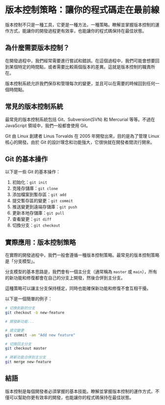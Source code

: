 # 版本控制策略：讓你的程式碼走在最前線

版本控制不只是一種工具，它更是一種方法，一種策略。瞭解並掌握版本控制的運作方式，能讓你的開發過程更有效率，也能讓你的程式碼保持在最佳狀態。

## 為什麼需要版本控制？

在開發過程中，我們經常需要進行嘗試和錯誤。在這個過程中，我們可能會想要回到某個特定的時間點，或者需要比較兩個版本的差異。這就是版本控制的職責所在。

版本控制系統允許我們保存和管理每次的變更，並且可以在需要的時候回到任何一個時間點。

## 常見的版本控制系統

最常見的版本控制系統包括 Git、Subversion(SVN) 和 Mercurial 等等。不過在 JavaScript 領域中，我們一般都會使用 Git。

Git 由 Linux 創建者 Linus Torvalds 在 2005 年開發出來，目的是為了管理 Linux 核心的開發。由於 Git 的設計理念和功能強大，它很快就在開發者間流行開來。

## Git 的基本操作

以下是一些 Git 的基本操作：

1. 初始化：`git init`
2. 克隆存儲庫：`git clone`
3. 添加檔案到暫存區：`git add`
4. 提交暫存區的變更：`git commit`
5. 推送變更到遠端存儲庫：`git push`
6. 更新本地存儲庫：`git pull`
7. 查看變更：`git diff`
8. 切換分支：`git checkout`

## 實際應用：版本控制策略

在實際的開發過程中，我們一般會遵循一種版本控制策略。最常見的版本控制策略是「分支模型」。

分支模型的基本思路是，我們會有一個主分支（通常稱為 `master` 或 `main`），所有的新功能和修復都會在自己的分支上開發，然後合併到主分支。

這種策略可以讓主分支保持穩定，同時也能確保新功能和修復不會互相干擾。

以下是一個簡單的例子：

```bash
# 切換到新的分支
git checkout -b new-feature

# 開發新功能...

# 提交變更
git commit -am "Add new feature"

# 切換回主分支
git checkout master

# 將新功能合併到主分支
git merge new-feature
```

## 結語

版本控制是每個開發者必須掌握的基本技能。瞭解並掌握版本控制的運作方式，不僅可以幫助你更有效率的開發，也能讓你的程式碼保持在最佳狀態。
